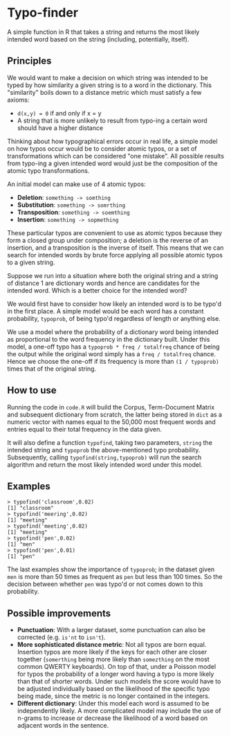 # Typo-finder

A simple function in R that takes a string and returns the most likely intended word based on the string (including, potentially, itself).

## Principles

We would want to make a decision on which string was intended to be typed by how similarity a given string is to a word in the dictionary. This "similarity" boils down to a distance metric which must satisfy a few axioms:

* `d(x,y) = 0` if and only if x = y
* A string that is more unlikely to result from typo-ing a certain word should have a higher distance

Thinking about how typographical errors occur in real life, a simple model on how typos occur would be to consider atomic typos, or a set of transformations which can be considered "one mistake". All possible results from typo-ing a given intended word would just be the composition of the atomic typo transformations.

An initial model can make use of 4 atomic typos:

* **Deletion**: `something -> somthing`
* **Substitution**: `something -> somrthing`
* **Transposition**: `something -> soemthing`
* **Insertion**: `something -> sopmething`

These particular typos are convenient to use as atomic typos because they form a closed group under composition; a deletion is the reverse of an insertion, and a transposition is the inverse of itself. This means that we can search for intended words by brute force applying all possible atomic typos to a given string.

Suppose we run into a situation where both the original string and a string of distance 1 are dictionary words and hence are candidates for the intended word. Which is a better choice for the intended word?

We would first have to consider how likely an intended word is to be typo'd in the first place. A simple model would be each word has a constant probability, `typoprob`, of being typo'd regardless of length or anything else.

We use a model where the probability of a dictionary word being intended as proportional to the word frequency in the dictionary built. Under this model, a one-off typo has a `typoprob * freq / totalfreq` chance of being the output while the original word simply has a `freq / totalfreq` chance. Hence we choose the one-off if its frequency is more than `(1 / typoprob)` times that of the original string.

## How to use

Running the code in `code.R` will build the Corpus, Term-Document Matrix and subsequent dictionary from scratch, the latter being stored in `dict` as a numeric vector with names equal to the 50,000 most frequent words and entries equal to their total frequency in the data given.

It will also define a function `typofind`, taking two parameters, `string` the intended string and `typoprob` the above-mentioned typo probability. Subsequently, calling `typofind(string,typoprob)` will run the search algorithm and return the most likely intended word under this model.

## Examples



```
> typofind('classroom',0.02)
[1] "classroom"
> typofind('meering',0.02)
[1] "meeting"
> typofind('meeting',0.02)
[1] "meeting"
> typofind('pen',0.02)
[1] "men"
> typofind('pen',0.01)
[1] "pen"
```

The last examples show the importance of `typoprob`; in the dataset given `men` is more than 50 times as frequent as `pen` but less than 100 times. So the decision between whether `pen` was typo'd or not comes down to this probability.

## Possible improvements

* **Punctuation**: With a larger dataset, some punctuation can also be corrected (e.g. `is'nt` to `isn't`).
* **More sophisticated distance metric**: Not all typos are born equal. Insertion typos are more likely if the keys for each other are closer together (`somerthing` being more likely than `somezthing` on the most common QWERTY keyboards). On top of that, under a Poisson model for typos the probability of a longer word having a typo is more likely than that of shorter words. Under such models the score would have to be adjusted individually based on the likelihood of the specific typo being made, since the metric is no longer contained in the integers. 
* **Different dictionary**: Under this model each word is assumed to be independently likely. A more complicated model may include the use of n-grams to increase or decrease the likelihood of a word based on adjacent words in the sentence.